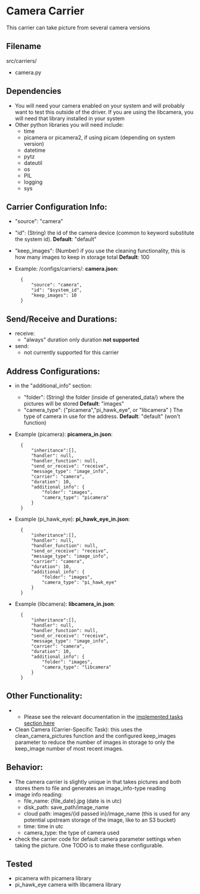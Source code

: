 # Camera Carrier
This carrier can take picture from several camera versions
## Filename
src/carriers/
- camera.py

## Dependencies
- You will need your camera enabled on your system and will probably want to test this outside of the driver. If you are using the libcamera, you will need that library installed in your system 
- Other python libraries you will need include:
    - time
    - picamera or picamera2, if using picam (depending on system version)
    - datetime
    - pytz
    - dateutil
    - os 
    - PIL
    - logging
    - sys 

## Carrier Configuration Info:
- "source": "camera" 
-  "id": (String) the id of the camera device (common to keyword substitute the system id).  **Default**: "default" 
- "keep_images": (Number) if you use the cleaning functionality, this is how many images to keep in storage total **Default**: 100

- Example: 
/configs/carriers/:
**camera.json**:

        {
            "source": "camera",
            "id": "$system_id",
            "keep_images": 10
        }


## Send/Receive and Durations: 
- receive:
    - "always" duration only duration **not supported** 
- send: 
    - not currently supported for this carrier 

## Address Configurations: 
- in the "additional_info" section:
    - "folder": (String) the folder (inside of generated_data/) where the pictures will be stored **Default**: "images"
    - "camera_type": ("picamera","pi_hawk_eye", or "libcamera" ) The type of camera in use for the address. **Default**: "default" (won't function)
    
    
- Example (picamera): 
**picamera_in.json**:

        {
            "inheritance":[],
            "handler": null,
            "handler_function": null,
            "send_or_receive": "receive",
            "message_type": "image_info",
            "carrier": "camera",
            "duration": 10,
            "additional_info": {
                "folder": "images",
                "camera_type": "picamera"
            } 
        }

- Example (pi_hawk_eye):
**pi_hawk_eye_in.json**:

        {
            "inheritance":[],
            "handler": null,
            "handler_function": null,
            "send_or_receive": "receive",
            "message_type": "image_info",
            "carrier": "camera",
            "duration": 10,
            "additional_info": {
                "folder": "images",
                "camera_type": "pi_hawk_eye"
            } 
        }

- Example (libcamera):
**libcamera_in.json**:

        {
            "inheritance":[],
            "handler": null,
            "handler_function": null,
            "send_or_receive": "receive",
            "message_type": "image_info",
            "carrier": "camera",
            "duration": 10,
            "additional_info": {
                "folder": "images",
                "camera_type": "libcamera"
            } 
        }


## Other Functionality: 
- - Please see the relevant documentation in the [implemented tasks section here](TODO) 
- Clean Camera (Carrier-Specific Task): this uses the clean_camera_pictures function and the configured keep_images parameter to reduce the number of images in storage to only the keep_image number of most recent images. 

## Behavior: 
- The camera carrier is slightly unique in that takes pictures and both stores them to file and generates an image_info-type reading 
- image info reading: 
    - file_name: {file_date}.jpg (date is in utc)
    - disk_path: save_path/image_name
    - cloud path: images/{id passed in}/image_name (this is used for any potential upstream storage of the image, like to an S3 bucket)
    - time: time in utc
    - camera_type: the type of camera used 
- check the carrier code for default camera parameter settings when taking the picture. One TODO is to make these configurable. 

## Tested 
- picamera with picamera library
- pi_hawk_eye camera with libcamera library 


